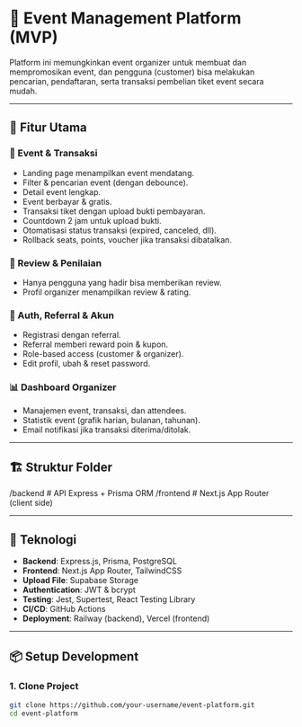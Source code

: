 # 🎉 Event Management Platform (MVP)

Platform ini memungkinkan event organizer untuk membuat dan mempromosikan event, dan pengguna (customer) bisa melakukan pencarian, pendaftaran, serta transaksi pembelian tiket event secara mudah.

---

## 🚀 Fitur Utama

### 🎫 Event & Transaksi
- Landing page menampilkan event mendatang.
- Filter & pencarian event (dengan debounce).
- Detail event lengkap.
- Event berbayar & gratis.
- Transaksi tiket dengan upload bukti pembayaran.
- Countdown 2 jam untuk upload bukti.
- Otomatisasi status transaksi (expired, canceled, dll).
- Rollback seats, points, voucher jika transaksi dibatalkan.

### 🌟 Review & Penilaian
- Hanya pengguna yang hadir bisa memberikan review.
- Profil organizer menampilkan review & rating.

### 👥 Auth, Referral & Akun
- Registrasi dengan referral.
- Referral memberi reward poin & kupon.
- Role-based access (customer & organizer).
- Edit profil, ubah & reset password.

### 📊 Dashboard Organizer
- Manajemen event, transaksi, dan attendees.
- Statistik event (grafik harian, bulanan, tahunan).
- Email notifikasi jika transaksi diterima/ditolak.

---

## 🏗️ Struktur Folder
/backend # API Express + Prisma ORM
/frontend # Next.js App Router (client side)


---

## 🔧 Teknologi

- **Backend**: Express.js, Prisma, PostgreSQL
- **Frontend**: Next.js App Router, TailwindCSS
- **Upload File**: Supabase Storage
- **Authentication**: JWT & bcrypt
- **Testing**: Jest, Supertest, React Testing Library
- **CI/CD**: GitHub Actions
- **Deployment**: Railway (backend), Vercel (frontend)

---

## 📦 Setup Development

### 1. Clone Project
```bash
git clone https://github.com/your-username/event-platform.git
cd event-platform
